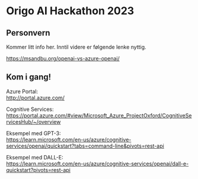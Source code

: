 # Origo AI Hackathon 2023

## Personvern

Kommer litt info her. Inntil videre er følgende lenke nyttig.

https://msandbu.org/openai-vs-azure-openai/

## Kom i gang!

Azure Portal:\
http://portal.azure.com/

Cognitive Services:\
https://portal.azure.com/#view/Microsoft_Azure_ProjectOxford/CognitiveServicesHub/~/overview

Eksempel med GPT-3:\
https://learn.microsoft.com/en-us/azure/cognitive-services/openai/quickstart?tabs=command-line&pivots=rest-api

Eksempel med DALL-E:\
https://learn.microsoft.com/en-us/azure/cognitive-services/openai/dall-e-quickstart?pivots=rest-api
